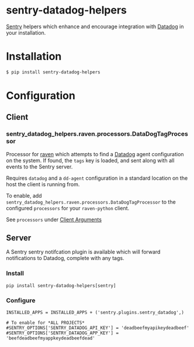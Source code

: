 sentry-datadog-helpers
======================

[Sentry](https://github.com/getsentry/sentry) helpers which enhance
and encourage integration with [Datadog](https://www.datadoghq.com)
in your installation.

# Installation

```bash
$ pip install sentry-datadog-helpers
```

# Configuration

## Client

### sentry_datadog_helpers.raven.processors.DataDogTagProcessor

Processor for [raven](https://github.com/getsentry/raven-python)
which attempts to find a [Datadog](https://www.datadoghq.com)
agent configuration on the system. If found, the `tags` key is
loaded, and sent along with all events to the Sentry server.

Requires `datadog` and a `dd-agent` configuration in a standard
location on the host the client is running from.

To enable, add `sentry_datadog_helpers.raven.processors.DataDogTagProcessor`
to the configured `processors` for your `raven-python` client.

See `processors` under [Client Arguments](https://docs.getsentry.com/hosted/clients/python/advanced/#client-arguments)

## Server

A Sentry sentry notifcation plugin is available which will forward
notifications to Datadog, complete with any tags.

### Install

`pip install sentry-datadog-helpers[sentry]`

### Configure

```
INSTALLED_APPS = INSTALLED_APPS + ('sentry.plugins.sentry_datadog',)

# To enable for *ALL PROJECTS*
#SENTRY_OPTIONS['SENTRY_DATADOG_API_KEY'] = 'deadbeefmyapikeydeadbeef'
#SENTRY_OPTIONS['SENTRY_DATADOG_APP_KEY'] = 'beefdeadbeefmyappkeydeadbeefdead'
```
